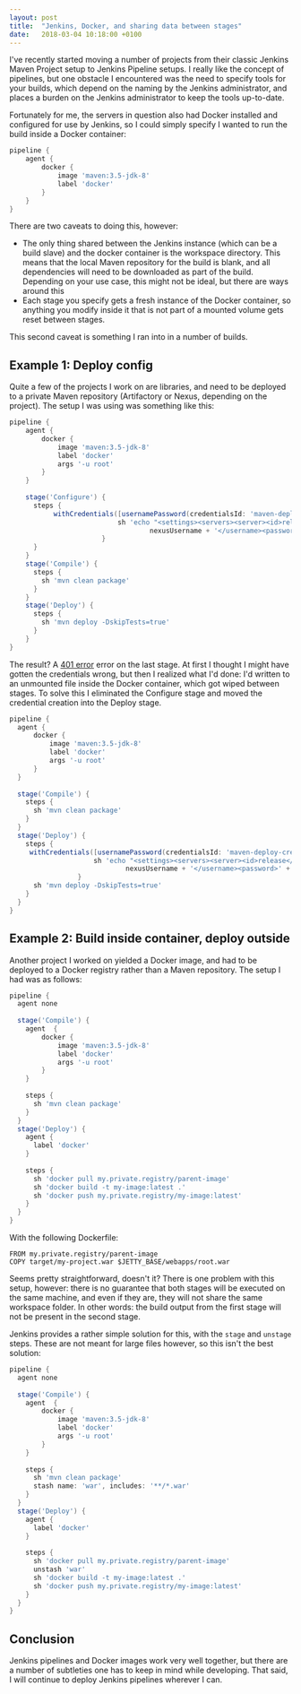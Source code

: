 ```yaml
---
layout: post
title:  "Jenkins, Docker, and sharing data between stages"
date:   2018-03-04 10:18:00 +0100
---
```

I've recently started moving a number of projects from their classic Jenkins Maven Project setup to Jenkins Pipeline
setups. I really like the concept of pipelines, but one obstacle I encountered was the need to specify tools for your
builds, which depend on the naming by the Jenkins administrator, and places a burden on the Jenkins administrator
to keep the tools up-to-date.

Fortunately for me, the servers in question also had Docker installed and configured for use by Jenkins, so I
could simply specify I wanted to run the build inside a Docker container:

```groovy
pipeline {
    agent {
        docker {
            image 'maven:3.5-jdk-8'
            label 'docker'
        }
    }
}
```
There are two caveats to doing this, however:

* The only thing shared between the Jenkins instance (which can be a build slave) and the docker container is the workspace
directory. This means that the local Maven repository for the build is blank, and all dependencies will need
to be downloaded as part of the build. Depending on your use case, this might not be ideal, but there are ways around this
* Each stage you specify gets a fresh instance of the Docker container, so anything you modify inside it that is not part
of a mounted volume gets reset between stages.

This second caveat is something I ran into in a number of builds.
<!--more-->
## Example 1: Deploy config

Quite a few of the projects I work on are libraries, and need to be deployed to a private Maven repository (Artifactory
 or Nexus, depending on the project). The setup I was using was something like this:
 
 ```groovy
 pipeline {
     agent {
         docker {
             image 'maven:3.5-jdk-8'
             label 'docker'
             args '-u root'
         }
     }
     
     stage('Configure') {
       steps {
            withCredentials([usernamePassword(credentialsId: 'maven-deploy-creds', usernameVariable: 'nexusUsername', passwordVariable: 'nexusPassword')]) {
                            sh 'echo "<settings><servers><server><id>release</id><username>' +
                                    nexusUsername + '</username><password>' + nexusPassword + '</password></server></servers></settings>" > /root/.m2/settings.xml'
                        }
       }
     }
     stage('Compile') {
       steps {
         sh 'mvn clean package'
       }
     }
     stage('Deploy') {
       steps {
         sh 'mvn deploy -DskipTests=true'
       }
     }
 }
 ```
 The result? A [401 error](https://developer.mozilla.org/en-US/docs/Web/HTTP/Status/401) error on the last stage. At
 first I thought I might have gotten the credentials wrong, but then I realized what I'd done: I'd written to an unmounted
 file inside the Docker container, which got wiped between stages. To solve this I eliminated the Configure
 stage and moved the credential creation into the Deploy stage.
 
```groovy
pipeline {
  agent {
      docker {
          image 'maven:3.5-jdk-8'
          label 'docker'
          args '-u root'
      }
  }
  
  stage('Compile') {
    steps {
      sh 'mvn clean package'
    }
  }
  stage('Deploy') {
    steps {
     withCredentials([usernamePassword(credentialsId: 'maven-deploy-creds', usernameVariable: 'nexusUsername', passwordVariable: 'nexusPassword')]) {
                     sh 'echo "<settings><servers><server><id>release</id><username>' +
                             nexusUsername + '</username><password>' + nexusPassword + '</password></server></servers></settings>" > /root/.m2/settings.xml'
                 }
      sh 'mvn deploy -DskipTests=true'
    }
  }
}
```

## Example 2: Build inside container, deploy outside

Another project I worked on yielded a Docker image, and had to be deployed to a Docker registry rather than
a Maven repository. The setup I had was as follows:

```groovy
pipeline {
  agent none
  
  stage('Compile') {
    agent  {
        docker {
            image 'maven:3.5-jdk-8'
            label 'docker'
            args '-u root'
        }
    }
    
    steps {
      sh 'mvn clean package'
    }
  }
  stage('Deploy') {
    agent {
      label 'docker'
    }
    
    steps {
      sh 'docker pull my.private.registry/parent-image'
      sh 'docker build -t my-image:latest .'
      sh 'docker push my.private.registry/my-image:latest'
    }
  }
}
```

With the following Dockerfile:
```docker
FROM my.private.registry/parent-image
COPY target/my-project.war $JETTY_BASE/webapps/root.war
```

Seems pretty straightforward, doesn't it? There is one problem with this setup, however: there is no guarantee
that both stages will be executed on the same machine, and even if they are, they will not share
the same workspace folder. In other words: the build output from the first stage will not be present in the
second stage.

Jenkins provides a rather simple solution for this, with the `stage` and `unstage` steps. These are not
meant for large files however, so this isn't the best solution:

```groovy
pipeline {
  agent none
  
  stage('Compile') {
    agent  {
        docker {
            image 'maven:3.5-jdk-8'
            label 'docker'
            args '-u root'
        }
    }
    
    steps {
      sh 'mvn clean package'
      stash name: 'war', includes: '**/*.war'
    }
  }
  stage('Deploy') {
    agent {
      label 'docker'
    }
    
    steps {
      sh 'docker pull my.private.registry/parent-image'
      unstash 'war'
      sh 'docker build -t my-image:latest .'
      sh 'docker push my.private.registry/my-image:latest'
    }
  }
}
```

## Conclusion
Jenkins pipelines and Docker images work very well together, but there are a number of subtleties one has to keep in mind
while developing. That said, I will continue to deploy Jenkins pipelines wherever I can.